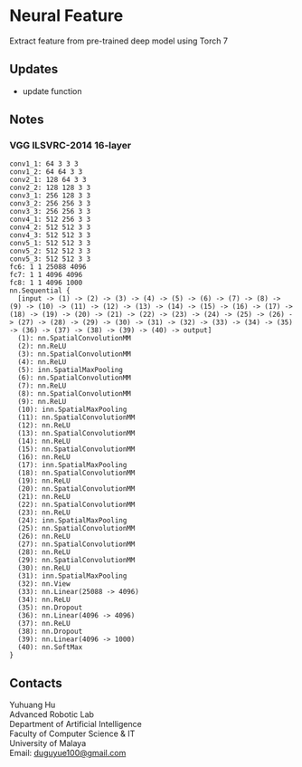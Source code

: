 # Neural Feature
Extract feature from pre-trained deep model using Torch 7

## Updates

+ update function

## Notes

### VGG ILSVRC-2014 16-layer

```
conv1_1: 64 3 3 3
conv1_2: 64 64 3 3
conv2_1: 128 64 3 3
conv2_2: 128 128 3 3
conv3_1: 256 128 3 3
conv3_2: 256 256 3 3
conv3_3: 256 256 3 3
conv4_1: 512 256 3 3
conv4_2: 512 512 3 3
conv4_3: 512 512 3 3
conv5_1: 512 512 3 3
conv5_2: 512 512 3 3
conv5_3: 512 512 3 3
fc6: 1 1 25088 4096
fc7: 1 1 4096 4096
fc8: 1 1 4096 1000
nn.Sequential {
  [input -> (1) -> (2) -> (3) -> (4) -> (5) -> (6) -> (7) -> (8) -> (9) -> (10) -> (11) -> (12) -> (13) -> (14) -> (15) -> (16) -> (17) -> (18) -> (19) -> (20) -> (21) -> (22) -> (23) -> (24) -> (25) -> (26) -> (27) -> (28) -> (29) -> (30) -> (31) -> (32) -> (33) -> (34) -> (35) -> (36) -> (37) -> (38) -> (39) -> (40) -> output]
  (1): nn.SpatialConvolutionMM
  (2): nn.ReLU
  (3): nn.SpatialConvolutionMM
  (4): nn.ReLU
  (5): inn.SpatialMaxPooling
  (6): nn.SpatialConvolutionMM
  (7): nn.ReLU
  (8): nn.SpatialConvolutionMM
  (9): nn.ReLU
  (10): inn.SpatialMaxPooling
  (11): nn.SpatialConvolutionMM
  (12): nn.ReLU
  (13): nn.SpatialConvolutionMM
  (14): nn.ReLU
  (15): nn.SpatialConvolutionMM
  (16): nn.ReLU
  (17): inn.SpatialMaxPooling
  (18): nn.SpatialConvolutionMM
  (19): nn.ReLU
  (20): nn.SpatialConvolutionMM
  (21): nn.ReLU
  (22): nn.SpatialConvolutionMM
  (23): nn.ReLU
  (24): inn.SpatialMaxPooling
  (25): nn.SpatialConvolutionMM
  (26): nn.ReLU
  (27): nn.SpatialConvolutionMM
  (28): nn.ReLU
  (29): nn.SpatialConvolutionMM
  (30): nn.ReLU
  (31): inn.SpatialMaxPooling
  (32): nn.View
  (33): nn.Linear(25088 -> 4096)
  (34): nn.ReLU
  (35): nn.Dropout
  (36): nn.Linear(4096 -> 4096)
  (37): nn.ReLU
  (38): nn.Dropout
  (39): nn.Linear(4096 -> 1000)
  (40): nn.SoftMax
}
```

## Contacts

Yuhuang Hu  
Advanced Robotic Lab  
Department of Artificial Intelligence  
Faculty of Computer Science & IT  
University of Malaya  
Email: duguyue100@gmail.com
